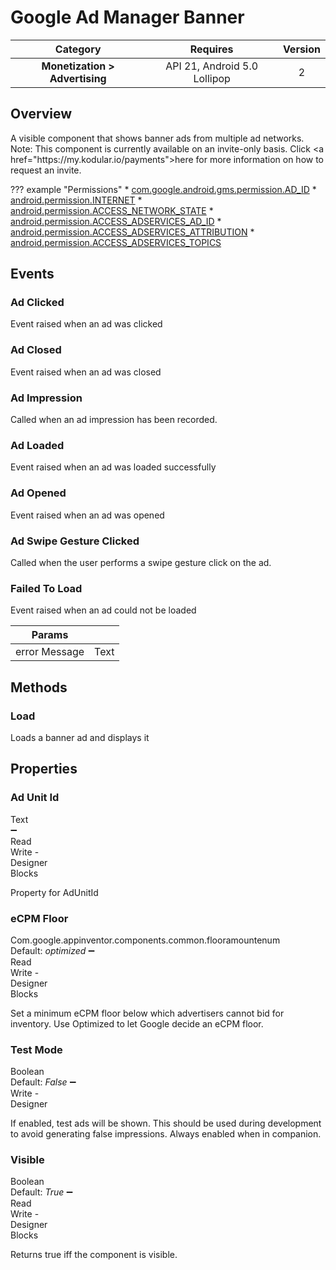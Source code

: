 # Google Ad Manager Banner

| Category | Requires | Version |
|:--------:|:-------:|:--------:|
|**Monetization > Advertising**|<span class="chip chip-any">API 21, Android 5.0 Lollipop</span>|<span class="chip chip-number">2</span>|

## Overview

A visible component that shows banner ads from multiple ad networks.  
Note\: This component is currently available on an invite-only basis. Click <a href\="https\://my.kodular.io/payments">here</a> for more information on how to request an invite.

??? example "Permissions"
    * [com.google.android.gms.permission.AD_ID](https://developer.android.com/reference/android/Manifest.permission.html#com.google.android.gms.permission.AD_ID)
    * [android.permission.INTERNET](https://developer.android.com/reference/android/Manifest.permission.html#INTERNET)
    * [android.permission.ACCESS_NETWORK_STATE](https://developer.android.com/reference/android/Manifest.permission.html#ACCESS_NETWORK_STATE)
    * [android.permission.ACCESS_ADSERVICES_AD_ID](https://developer.android.com/reference/android/Manifest.permission.html#ACCESS_ADSERVICES_AD_ID)
    * [android.permission.ACCESS_ADSERVICES_ATTRIBUTION](https://developer.android.com/reference/android/Manifest.permission.html#ACCESS_ADSERVICES_ATTRIBUTION)
    * [android.permission.ACCESS_ADSERVICES_TOPICS](https://developer.android.com/reference/android/Manifest.permission.html#ACCESS_ADSERVICES_TOPICS)

## Events

### Ad Clicked

Event raised when an ad was clicked

<div class="block" ai2-block="event" not-rendered="true" value="%7B%22componentName%22:%20%22Google%20Ad%20Manager%20Banner%22,%20%22name%22:%20%22Ad%20Clicked%22,%20%22param%22:%20%5B%5D%7D"></div>

### Ad Closed

Event raised when an ad was closed

<div class="block" ai2-block="event" not-rendered="true" value="%7B%22componentName%22:%20%22Google%20Ad%20Manager%20Banner%22,%20%22name%22:%20%22Ad%20Closed%22,%20%22param%22:%20%5B%5D%7D"></div>

### Ad Impression

Called when an ad impression has been recorded.

<div class="block" ai2-block="event" not-rendered="true" value="%7B%22componentName%22:%20%22Google%20Ad%20Manager%20Banner%22,%20%22name%22:%20%22Ad%20Impression%22,%20%22param%22:%20%5B%5D%7D"></div>

### Ad Loaded

Event raised when an ad was loaded successfully

<div class="block" ai2-block="event" not-rendered="true" value="%7B%22componentName%22:%20%22Google%20Ad%20Manager%20Banner%22,%20%22name%22:%20%22Ad%20Loaded%22,%20%22param%22:%20%5B%5D%7D"></div>

### Ad Opened

Event raised when an ad was opened

<div class="block" ai2-block="event" not-rendered="true" value="%7B%22componentName%22:%20%22Google%20Ad%20Manager%20Banner%22,%20%22name%22:%20%22Ad%20Opened%22,%20%22param%22:%20%5B%5D%7D"></div>

### Ad Swipe Gesture Clicked

Called when the user performs a swipe gesture click on the ad.

<div class="block" ai2-block="event" not-rendered="true" value="%7B%22componentName%22:%20%22Google%20Ad%20Manager%20Banner%22,%20%22name%22:%20%22Ad%20Swipe%20Gesture%20Clicked%22,%20%22param%22:%20%5B%5D%7D"></div>

### Failed To Load

Event raised when an ad could not be loaded

<div class="block" ai2-block="event" not-rendered="true" value="%7B%22componentName%22:%20%22Google%20Ad%20Manager%20Banner%22,%20%22name%22:%20%22Failed%20To%20Load%22,%20%22param%22:%20%5B%22error%20Message%22%5D%7D"></div>

| Params | []() |
|--------|------|
|error Message|<span class="chip chip-text">Text</span>|

## Methods

### Load

Loads a banner ad and displays it

<div class="block" ai2-block="method" not-rendered="true" value="%7B%22componentName%22:%20%22Google%20Ad%20Manager%20Banner%22,%20%22name%22:%20%22Load%22,%20%22output%22:%20false,%20%22param%22:%20%5B%5D%7D"></div>

## Properties

### Ad Unit Id

<span style="user-select: none; white-space:pre-wrap;"><span class="chip chip-text">Text</span> :heavy_minus_sign: <span class="chip chip-rw">Read</span> <span class="chip chip-rw">Write</span>  - <span class="chip chip-bd">Designer</span> <span class="chip chip-bd">Blocks</span></span>

Property for AdUnitId

<div class="block" ai2-block="property" not-rendered="true" value="%7B%22componentName%22:%20%22Google%20Ad%20Manager%20Banner%22,%20%22name%22:%20%22Ad%20Unit%20Id%22,%20%22getter%22:%20true%7D"></div>
<div class="block" ai2-block="property" not-rendered="true" value="%7B%22componentName%22:%20%22Google%20Ad%20Manager%20Banner%22,%20%22name%22:%20%22Ad%20Unit%20Id%22,%20%22getter%22:%20false%7D"></div>

### eCPM Floor

<span style="user-select: none; white-space:pre-wrap;"><span class="chip chip-unknown">Com.google.appinventor.components.common.flooramountenum</span> <span class="chip chip-unknown">Default: <i>optimized</i></span> :heavy_minus_sign: <span class="chip chip-rw">Read</span> <span class="chip chip-rw">Write</span>  - <span class="chip chip-bd">Designer</span> <span class="chip chip-bd">Blocks</span></span>

Set a minimum eCPM floor below which advertisers cannot bid for inventory. Use Optimized to let Google decide an eCPM floor.

<div class="block" ai2-block="property" not-rendered="true" value="%7B%22componentName%22:%20%22Google%20Ad%20Manager%20Banner%22,%20%22name%22:%20%22eCPM%20Floor%22,%20%22getter%22:%20true%7D"></div>
<div class="block" ai2-block="property" not-rendered="true" value="%7B%22componentName%22:%20%22Google%20Ad%20Manager%20Banner%22,%20%22name%22:%20%22eCPM%20Floor%22,%20%22getter%22:%20false%7D"></div>

### Test Mode

<span style="user-select: none; white-space:pre-wrap;"><span class="chip chip-boolean">Boolean</span> <span class="chip chip-boolean">Default: <i>False</i></span> :heavy_minus_sign: <span class="chip chip-rw">Write</span>  - <span class="chip chip-bd">Designer</span></span>

If enabled, test ads will be shown. This should be used during development to avoid generating false impressions. Always enabled when in companion.

### Visible

<span style="user-select: none; white-space:pre-wrap;"><span class="chip chip-boolean">Boolean</span> <span class="chip chip-boolean">Default: <i>True</i></span> :heavy_minus_sign: <span class="chip chip-rw">Read</span> <span class="chip chip-rw">Write</span>  - <span class="chip chip-bd">Designer</span> <span class="chip chip-bd">Blocks</span></span>

Returns true iff the component is visible.

<div class="block" ai2-block="property" not-rendered="true" value="%7B%22componentName%22:%20%22Google%20Ad%20Manager%20Banner%22,%20%22name%22:%20%22Visible%22,%20%22getter%22:%20true%7D"></div>
<div class="block" ai2-block="property" not-rendered="true" value="%7B%22componentName%22:%20%22Google%20Ad%20Manager%20Banner%22,%20%22name%22:%20%22Visible%22,%20%22getter%22:%20false%7D"></div>
